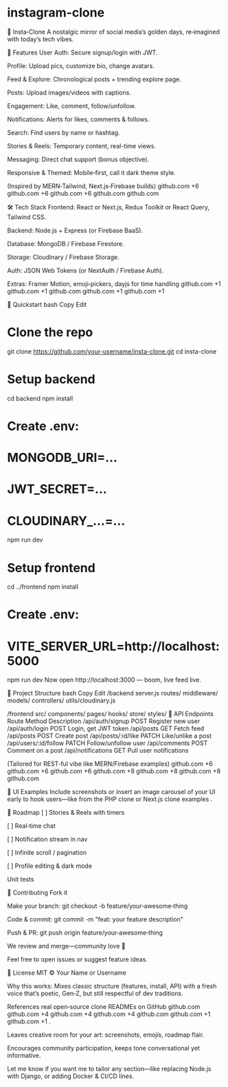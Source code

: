 ﻿# instagram-clone



📸 Insta‑Clone
A nostalgic mirror of social media’s golden days, re‑imagined with today’s tech vibes.

🌟 Features
User Auth: Secure signup/login with JWT.

Profile: Upload pics, customize bio, change avatars.

Feed & Explore: Chronological posts + trending explore page.

Posts: Upload images/videos with captions.

Engagement: Like, comment, follow/unfollow.

Notifications: Alerts for likes, comments & follows.

Search: Find users by name or hashtag.

Stories & Reels: Temporary content, real-time views.

Messaging: Direct chat support (bonus objective).

Responsive & Themed: Mobile‑first, call it dark theme style.

(Inspired by MERN‑Tailwind, Next.js‑Firebase builds) 
github.com
+6
github.com
+6
github.com
+6
github.com
github.com

🛠️ Tech Stack
Frontend: React or Next.js, Redux Toolkit or React Query, Tailwind CSS.

Backend: Node.js + Express (or Firebase BaaS).

Database: MongoDB / Firebase Firestore.

Storage: Cloudinary / Firebase Storage.

Auth: JSON Web Tokens (or NextAuth / Firebase Auth).

Extras: Framer Motion, emoji‑pickers, dayjs for time handling 
github.com
+1
github.com
+1
github.com
github.com
+1
github.com
+1

🚀 Quickstart
bash
Copy
Edit
# Clone the repo
git clone https://github.com/your-username/insta-clone.git
cd insta-clone

# Setup backend
cd backend
npm install
# Create .env:
# MONGODB_URI=...
# JWT_SECRET=...
# CLOUDINARY_...=...
npm run dev

# Setup frontend
cd ../frontend
npm install
# Create .env:
# VITE_SERVER_URL=http://localhost:5000
npm run dev
Now open http://localhost:3000 — boom, live feed live.

🧭 Project Structure
bash
Copy
Edit
/backend
  server.js
  routes/
  middleware/
  models/
  controllers/
  utils/cloudinary.js

/frontend
  src/
    components/
    pages/
    hooks/
    store/
    styles/
🧩 API Endpoints
Route	Method	Description
/api/auth/signup	POST	Register new user
/api/auth/login	POST	Login, get JWT token
/api/posts	GET	Fetch feed
/api/posts	POST	Create post
/api/posts/:id/like	PATCH	Like/unlike a post
/api/users/:id/follow	PATCH	Follow/unfollow user
/api/comments	POST	Comment on a post
/api/notifications	GET	Pull user notifications

(Tailored for REST‑ful vibe like MERN/Firebase examples) 
github.com
+6
github.com
+6
github.com
+6
github.com
+8
github.com
+8
github.com
+8
github.com

🎨 UI Examples
Include screenshots or insert an image carousel of your UI early to hook users—like from the PHP clone or Next.js clone examples .

🎯 Roadmap
[ ] Stories & Reels with timers

[ ] Real‑time chat

[ ] Notification stream in nav

[ ] Infinite scroll / pagination

[ ] Profile editing & dark mode

 Unit tests

🤝 Contributing
Fork it

Make your branch: git checkout -b feature/your‑awesome‑thing

Code & commit: git commit -m "feat: your feature description"

Push & PR: git push origin feature/your‑awesome‑thing

We review and merge—community love 🌟

Feel free to open issues or suggest feature ideas.

📜 License
MIT © Your Name or Username

Why this works:
Mixes classic structure (features, install, API) with a fresh voice that’s poetic, Gen‑Z, but still respectful of dev traditions.

References real open‑source clone READMEs on GitHub 
github.com
github.com
+4
github.com
+4
github.com
+4
github.com
github.com
+1
github.com
+1
.

Leaves creative room for your art: screenshots, emojis, roadmap flair.

Encourages community participation, keeps tone conversational yet informative.

Let me know if you want me to tailor any section—like replacing Node.js with Django, or adding Docker & CI/CD lines.
